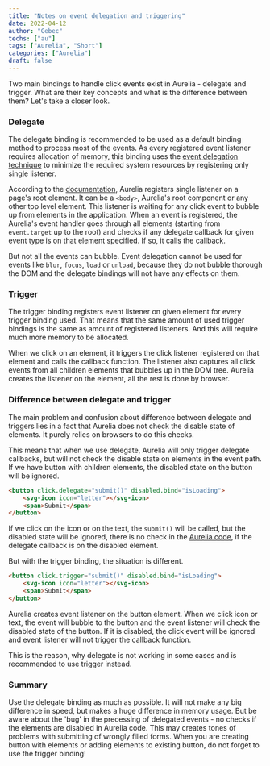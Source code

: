 ```yaml
---
title: "Notes on event delegation and triggering"
date: 2022-04-12
author: "Gebec"
techs: ["au"]
tags: ["Aurelia", "Short"]
categories: ["Aurelia"]
draft: false
---
```


Two main bindings to handle click events exist in Aurelia  - delegate and trigger. What are their key concepts and what is the difference between them? Let's take a closer look.

### Delegate
The delegate binding is recommended to be used as a default binding method to process most of the events. As every registered event listener requires allocation of memory, this binding uses the [event delegation technique](https://developer.mozilla.org/en-US/docs/Learn/JavaScript/Building_blocks/Events#event_delegation) to minimize the required system resources by registering only single listener.

According to the [documentation](https://aurelia.io/docs/binding/delegate-vs-trigger#delegate-vs-trigger), Aurelia registers single listener on a page's root element. It can be a `<body>`, Aurelia's root component or any other top level element. This listener is waiting for any click event to bubble up from elements in the application. When an event is registered, the Aurelia's event handler goes through all elements (starting from `event.target` up to the root) and checks if any delegate callback for given event type is on that element specified. If so, it calls the callback.

But not all the events can bubble. Event delegation cannot be used for events like `blur`, `focus`, `load` or `unload`, because they do not bubble thorough the DOM and the delegate bindings will not have any effects on them.

### Trigger
The trigger binding registers event listener on given element for every trigger binding used. That means that the same amount of used trigger bindings is the same as amount of registered listeners. And this will require much more memory to be allocated.

When we click on an element, it triggers the click listener registered on that element and calls the callback function. The listener also captures all click events from all children elements that bubbles up in the DOM tree.
Aurelia creates the listener on the element, all the rest is done by browser.

### Difference between delegate and trigger
The main problem and confusion about difference between delegate and triggers lies in a fact that Aurelia does not check the disable state of elements. It purely relies on browsers to do this checks.

This means that when we use delegate, Aurelia will only trigger delegate callbacks, but will not check the disable state on elements in the event path. If we have button with children elements, the disabled state on the button will be ignored.
```html
<button click.delegate="submit()" disabled.bind="isLoading">
    <svg-icon icon="letter"></svg-icon>
    <span>Submit</span>
</button>
```

If we click on the icon or on the text, the `submit()` will be called, but the disabled state will be ignored, there is no check in the [Aurelia code](https://github.com/aurelia/binding/blob/master/src/event-manager.js#L70), if the delegate callback is on the disabled element.

But with the trigger binding, the situation is different.
```html
<button click.trigger="submit()" disabled.bind="isLoading">
    <svg-icon icon="letter"></svg-icon>
    <span>Submit</span>
</button>
```

Aurelia creates event listener on the button element. When we click icon or text, the event will bubble to the button and the event listener will check the disabled state of the button. If it is disabled, the click event will be ignored and event listener will not trigger the callback function.

This is the reason, why delegate is not working in some cases and is recommended to use trigger instead.

### Summary
Use the delegate binding as much as possible. It will not make any big difference in speed, but makes a huge difference in memory usage. But be aware about the 'bug' in the precessing of delegated events - no checks if the elements are disabled in Aurelia code. This may creates tones of problems with submitting of wrongly filled forms.
When you are creating button with elements or adding elements to existing button, do not forget to use the trigger binding!
